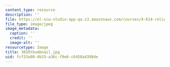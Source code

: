 ```yaml
---
content_type: resource
description: ''
file: https://ol-ocw-studio-app-qa.s3.amazonaws.com/courses/4-614-religious-architecture-and-islamic-cultures-fall-2002/fcf33a804b33a36cf9e6c6458a4398de_3020thumbnail.jpg
file_type: image/jpeg
image_metadata:
  caption: ''
  credit: ''
  image-alt: ''
resourcetype: Image
title: 3020thumbnail.jpg
uid: fcf33a80-4b33-a36c-f9e6-c6458a4398de
---
```

